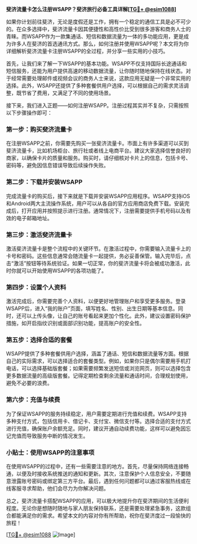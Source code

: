 **斐济流量卡怎么注册WSAPP？斐济旅行必备工具详解[[TG💪+ @esim1088](https://t.me/s/esim1088)]**

如果你计划前往斐济，无论是度假还是工作，拥有一个稳定的通信工具是必不可少的。在众多选择中，斐济流量卡因其便捷性和高性价比受到很多游客和商务人士的青睐。而WSAPP作为一款集通话、短信和数据流量为一体的多功能应用，更是成为许多人在斐济的首选通讯方式。那么，如何注册并使用WSAPP呢？本文将为你详细解析斐济流量卡注册WSAPP的全过程，并分享一些实用的小技巧。

首先，让我们来了解一下WSAPP的基本功能。WSAPP不仅支持国际长途通话和短信服务，还能为用户提供高速的移动数据流量，让你随时随地保持在线状态。对于经常需要处理邮件或视频会议的商务人士来说，这款应用无疑是一个非常实用的选择。此外，WSAPP还提供了多种套餐供用户选择，可以根据自己的需求灵活调整，既节省了费用，又满足了不同的使用场景。

接下来，我们进入正题——如何注册WSAPP。注册过程其实并不复杂，只需按照以下步骤操作即可：

### 第一步：购买斐济流量卡

在注册WSAPP之前，你需要先购买一张斐济流量卡。市面上有许多渠道可以买到斐济流量卡，比如机场柜台、旅行社或者线上电商平台。建议大家选择信誉良好的商家，以确保卡片的质量和服务。购买时，请仔细核对卡片上的信息，包括卡号、密码等，避免因信息错误导致后续操作失败。

### 第二步：下载并安装WSAPP

完成流量卡的购买后，接下来就是下载并安装WSAPP应用程序。WSAPP支持iOS和Android两大主流操作系统，用户可以从各自的官方应用商店免费下载。安装完成后，打开应用并按照提示进行注册。通常情况下，注册需要提供手机号码以及有效的电子邮箱地址。

### 第三步：激活斐济流量卡

激活斐济流量卡是整个流程中的关键环节。在激活过程中，你需要输入流量卡上的卡号和密码。这些信息通常会随流量卡一起提供，务必妥善保管。输入完毕后，点击“激活”按钮等待系统验证。如果一切正常，你的斐济流量卡将会被成功激活，此时你就可以开始使用WSAPP的各项功能了。

### 第四步：设置个人资料

激活完成后，你需要完善个人资料，以便更好地管理账户和享受更多服务。登录WSAPP后，进入“我的账户”页面，填写姓名、性别、出生日期等基本信息。同时，还可以上传头像，让自己的账号看起来更加个性化。此外，建议设置密码保护措施，如开启指纹识别或面部识别功能，提高账户的安全性。

### 第五步：选择合适的套餐

WSAPP提供了多种套餐供用户选择，涵盖了通话、短信和数据流量等方面。根据自己的实际需求，可以选择适合的套餐类型。例如，如果你只是偶尔需要用手机打电话，可以选择基础版套餐；如果需要频繁发送短信或浏览网页，则可以选择包含更多数据流量的高级版套餐。记得定期检查剩余流量和通话时间，合理规划使用，避免不必要的浪费。

### 第六步：充值与续费

为了保证WSAPP的服务持续稳定，用户需要定期进行充值和续费。WSAPP支持多种支付方式，包括信用卡、借记卡、支付宝、微信支付等。选择合适的支付方式进行充值，确保账户余额充足。同时，建议开通自动续费功能，这样可以避免因忘记充值而导致服务中断的情况发生。

### 小贴士：使用WSAPP的注意事项

在使用WSAPP的过程中，还有一些需要注意的地方。首先，尽量保持网络连接畅通，以便及时接收系统推送的通知和更新。其次，注意保护个人信息安全，不要随意泄露账号密码或绑定第三方平台。最后，遇到任何问题都可以通过客服热线或在线客服寻求帮助，他们会尽力为你解决问题。

总之，斐济流量卡搭配WSAPP的应用，可以极大地提升你在斐济期间的生活便利程度。无论你是想随时随地与家人朋友保持联系，还是需要处理紧急事务，这款组合都能满足你的需求。希望本文的内容对你有所帮助，祝你在斐济度过一段愉快的旅程！

[[TG💪+ @esim1088](https://t.me/s/esim1088) ![Image](https://i.postimg.cc/4NQfJmqS/Snipaste-2025-05-13-00-14-12.png)]